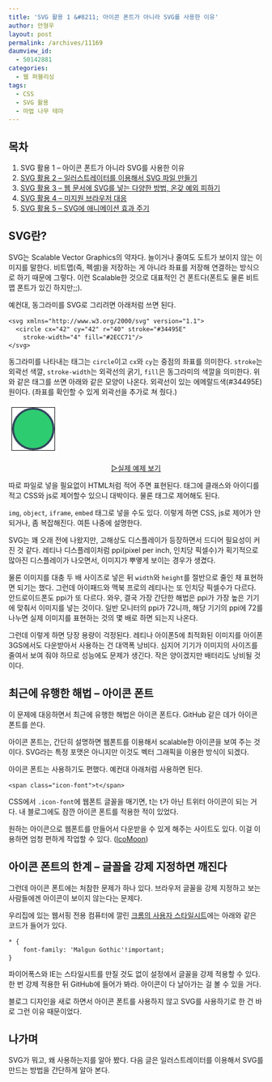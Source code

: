 ```yaml
---
title: 'SVG 활용 1 &#8211; 아이콘 폰트가 아니라 SVG를 사용한 이유'
author: 안형우
layout: post
permalink: /archives/11169
daumview_id:
  - 50142881
categories:
  - 웹 퍼블리싱
tags:
  - CSS
  - SVG 활용
  - 마법 나무 테마
---
```


## 목차

1. SVG 활용 1 – 아이콘 폰트가 아니라 SVG를 사용한 이유
2. [SVG 활용 2 – 일러스트레이터를 이용해서 SVG 파일 만들기](/archives/11175)
3. [SVG 활용 3 – 웹 문서에 SVG를 넣는 다양한 방법, 온갖 예외 피하기](/archives/11213)
4. [SVG 활용 4 – 미지원 브라우저 대응](/archives/11338)
5. [SVG 활용 5 – SVG에 애니메이션 효과 주기](/archives/11444)

## SVG란?

SVG는 Scalable Vector Graphics의 약자다. 늘이거나 줄여도 도트가 보이지 않는 이미지를 말한다. 비트맵(즉, 펙셀)을 저장하는 게 아니라 좌표를 저장해 연결하는 방식으로 하기 때문에 그렇다. 이런 Scalable한 것으로 대표적인 건 폰트다(폰트도 물론 비트맵 폰트가 있긴 하지만;;).

예컨대, 동그라미를 SVG로 그리려면 아래처럼 쓰면 된다.

    <svg xmlns="http://www.w3.org/2000/svg" version="1.1">
      <circle cx="42" cy="42" r="40" stroke="#34495E"
        stroke-width="4" fill="#2ECC71"/>
    </svg>


동그라미를 나타내는 태그는 `circle`이고 `cx`와 `cy`는 중점의 좌표를 의미한다. `stroke`는 외곽선 색깔, `stroke-width`는 외곽선의 굵기, `fill`은 동그라미의 색깔을 의미한다. 위와 같은 태그를 쓰면 아래와 같은 모양이 나온다. 외곽선이 있는 에메랄드색(#34495E) 원이다. (좌표를 확인할 수 있게 외곽선을 추가로 쳐 줬다.)

<img class="aligncenter" alt="SVG 예제 이미지" src="/uploads/legacy/svg/svg-example.png" />

<p style="text-align: center;">
  <a href="/uploads/legacy/svg/svg-example.html">▷실제 예제 보기</a>
</p>

따로 파일로 넣을 필요없이 HTML처럼 적어 주면 표현된다. 태그에 클래스와 아이디를 적고 CSS와 js로 제어할수 있으니 대박이다. 물론 태그로 제어해도 된다.

`img`, `object`, `iframe`, `embed` 태그로 넣을 수도 있다. 이렇게 하면 CSS, js로 제어가 안 되거나, 좀 복잡해진다. 여튼 나중에 설명한다.

SVG는 꽤 오래 전에 나왔지만, 고해상도 디스플레이가 등장하면서 드디어 필요성이 커진 것 같다. 레티나 디스플레이처럼 ppi(pixel per inch, 인치당 픽셀수)가 획기적으로 많아진 디스플레이가 나오면서, 이미지가 뿌옇게 보이는 경우가 생겼다.

물론 이미지를 대충 두 배 사이즈로 넣은 뒤 `width`와 `height`를 절반으로 줄인 채 표현하면 되기는 했다. 그런데 아이패드와 맥북 프로의 레티나는 또 인치당 픽셀수가 다르다. 안드로이드폰도 ppi가 또 다르다. 와우, 결국 가장 간단한 해법은 ppi가 가장 높은 기기에 맞춰서 이미지를 넣는 것이다. 일반 모니터의 ppi가 72니까, 해당 기기의 ppi에 72를 나누면 실제 이미지를 표현하는 것의 몇 배로 하면 되는지 나온다.

그런데 이렇게 하면 당장 용량이 걱정된다. 레티나 아이폰5에 최적화된 이미지를 아이폰3GS에서도 다운받아서 사용하는 건 대역폭 낭비다. 심지어 기기가 이미지의 사이즈를 줄여서 보여 줘야 하므로 성능에도 문제가 생긴다. 작은 양이겠지만 배터리도 낭비될 것이다.

## 최근에 유행한 해법 &#8211; 아이콘 폰트

이 문제에 대응하면서 최근에 유행한 해법은 아이콘 폰트다. GitHub 같은 데가 아이콘 폰트를 쓴다.

아이콘 폰트는, 간단히 설명하면 웹폰트를 이용해서 scalable한 아이콘을 보여 주는 것이다. SVG라는 특정 포맷은 아니지만 이것도 벡터 그래픽을 이용한 방식이 되겠다.

아이콘 폰트는 사용하기도 편했다. 예컨대 아래처럼 사용하면 된다.

    <span class="icon-font">t</span>


CSS에서 `.icon-font`에 웹폰트 글꼴을 매기면, t는 t가 아닌 트위터 아이콘이 되는 거다. 내 블로그에도 잠깐 아이콘 폰트를 적용한 적이 있었다.

원하는 아이콘으로 웹폰트를 만들어서 다운받을 수 있게 해주는 사이트도 있다. 이걸 이용하면 엄청 편하게 작업할 수 있다. ([IcoMoon][3])

## 아이콘 폰트의 한계 &#8211; 글꼴을 강제 지정하면 깨진다

그런데 아이콘 폰트에는 처참한 문제가 하나 있다. 브라우저 글꼴을 강제 지정하고 보는 사람들에겐 아이콘이 보이지 않는다는 문제다.

우리집에 있는 웹서핑 전용 컴퓨터에 깔린 [크롬의 사용자 스타일시트][4]에는 아래와 같은 코드가 들어가 있다.

    * {
        font-family: 'Malgun Gothic'!important;
    }


파이어폭스와 IE는 스타일시트를 만질 것도 없이 설정에서 글꼴을 강제 적용할 수 있다. 한 번 강제 적용한 뒤 GitHub에 들어가 봐라. 아이콘이 다 날아가는 걸 볼 수 있을 거다.

블로그 디자인을 새로 하면서 아이콘 폰트를 사용하지 않고 SVG를 사용하기로 한 건 바로 그런 이유 때문이었다.

## 나가며

SVG가 뭐고, 왜 사용하는지를 알아 봤다. 다음 글은 일러스트레이터를 이용해서 SVG를 만드는 방법을 간단하게 알아 본다.

 [3]: http://icomoon.io/
 [4]: http://mytory.net/archives/1262
